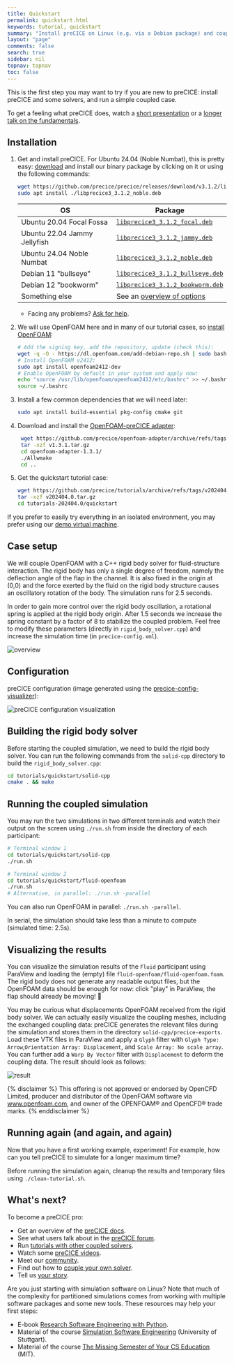 ```yaml
---
title: Quickstart
permalink: quickstart.html
keywords: tutorial, quickstart
summary: "Install preCICE on Linux (e.g. via a Debian package) and couple an OpenFOAM fluid solver (using the OpenFOAM-preCICE adapter) with an example rigid body solver in C++."
layout: "page"
comments: false
search: true
sidebar: nil
topnav: topnav
toc: false
---
```



This is the first step you may want to try if you are new to preCICE: install preCICE and some solvers, and run a simple coupled case.

To get a feeling what preCICE does, watch a [short presentation](https://www.youtube.com/watch?v=FCv2FNUvKA8) or a [longer talk on the fundamentals](https://www.youtube.com/watch?v=9EDFlgfpGBs).

## Installation

1. Get and install preCICE. For Ubuntu 24.04 (Noble Numbat), this is pretty easy: [download](https://github.com/precice/precice/releases/latest) and install our binary package by clicking on it or using the following commands:

    ```bash
    wget https://github.com/precice/precice/releases/download/v3.1.2/libprecice3_3.1.2_noble.deb
    sudo apt install ./libprecice3_3.1.2_noble.deb
    ```

    | OS                            | Package |
    | ---                           | ---     |
    | Ubuntu 20.04 Focal Fossa      | [`libprecice3_3.1.2_focal.deb`](https://github.com/precice/precice/releases/download/v3.1.2/libprecice3_3.1.2_focal.deb) |
    | Ubuntu 22.04 Jammy Jellyfish  | [`libprecice3_3.1.2_jammy.deb`](https://github.com/precice/precice/releases/download/v3.1.2/libprecice3_3.1.2_jammy.deb) |
    | Ubuntu 24.04 Noble Numbat  | [`libprecice3_3.1.2_noble.deb`](https://github.com/precice/precice/releases/download/v3.1.2/libprecice3_3.1.2_noble.deb) |
    | Debian 11 "bullseye"          | [`libprecice3_3.1.2_bullseye.deb`](https://github.com/precice/precice/releases/download/v3.1.2/libprecice3_3.1.2_bullseye.deb) |
    | Debian 12 "bookworm"          | [`libprecice3_3.1.2_bookworm.deb`](https://github.com/precice/precice/releases/download/v3.1.2/libprecice3_3.1.2_bookworm.deb) |
    | Something else                | See an [overview of options](https://precice.org/installation-overview.html) |

    - Facing any problems? [Ask for help](https://precice.org/community-channels.html).
2. We will use OpenFOAM here and in many of our tutorial cases, so [install OpenFOAM](https://precice.org/adapter-openfoam-support.html):

    ```bash
    # Add the signing key, add the repository, update (check this):
    wget -q -O - https://dl.openfoam.com/add-debian-repo.sh | sudo bash
    # Install OpenFOAM v2412:
    sudo apt install openfoam2412-dev
    # Enable OpenFOAM by default in your system and apply now:
    echo "source /usr/lib/openfoam/openfoam2412/etc/bashrc" >> ~/.bashrc
    source ~/.bashrc
    ```

3. Install a few common dependencies that we will need later:

    ```bash
    sudo apt install build-essential pkg-config cmake git
    ```

4. Download and install the [OpenFOAM-preCICE adapter](https://precice.org/adapter-openfoam-get.html):

    ```bash
     wget https://github.com/precice/openfoam-adapter/archive/refs/tags/v1.3.1.tar.gz
     tar -xzf v1.3.1.tar.gz 
     cd openfoam-adapter-1.3.1/
     ./Allwmake
     cd ..
    ```

5. Get the quickstart tutorial case:

    ```bash
    wget https://github.com/precice/tutorials/archive/refs/tags/v202404.0.tar.gz
    tar -xzf v202404.0.tar.gz
    cd tutorials-202404.0/quickstart
    ```

If you prefer to easily try everything in an isolated environment, you may prefer using our [demo virtual machine](https://precice.org/installation-vm.html).

## Case setup

We will couple OpenFOAM with a C++ rigid body solver for fluid-structure interaction. The rigid body has only a single degree of freedom, namely the deflection angle of the flap in the channel. It is also fixed in the origin at (0,0) and the force exerted by the fluid on the rigid body structure causes an oscillatory rotation of the body. The simulation runs for 2.5 seconds.

In order to gain more control over the rigid body oscillation, a rotational spring is applied at the rigid body origin. After 1.5 seconds we increase the spring constant by a factor of 8 to stabilize the coupled problem. Feel free to modify these parameters (directly in `rigid_body_solver.cpp`) and increase the simulation time (in `precice-config.xml`).

![overview](images/quickstart-setup.png)

## Configuration

preCICE configuration (image generated using the [precice-config-visualizer](https://precice.org/tooling-config-visualization.html)):

![preCICE configuration visualization](images/quickstart-precice-config.png)

## Building the rigid body solver

Before starting the coupled simulation, we need to build the rigid body solver. You can run the following commands from the `solid-cpp` directory to build the `rigid_body_solver.cpp`:

```bash
cd tutorials/quickstart/solid-cpp
cmake . && make
```

## Running the coupled simulation

You may run the two simulations in two different terminals and watch their output on the screen using `./run.sh` from inside the directory of each participant:

```bash
# Terminal window 1
cd tutorials/quickstart/solid-cpp
./run.sh
```

```bash
# Terminal window 2
cd tutorials/quickstart/fluid-openfoam
./run.sh
# Alternative, in parallel: ./run.sh -parallel
```

You can also run OpenFOAM in parallel: `./run.sh -parallel`.

In serial, the simulation should take less than a minute to compute (simulated time: 2.5s).

## Visualizing the results

You can visualize the simulation results of the `Fluid` participant using ParaView and loading the (empty) file `fluid-openfoam/fluid-openfoam.foam`. The rigid body does not generate any readable output files, but the OpenFOAM data should be enough for now: click "play" in ParaView, the flap should already be moving! 🎉

You may be curious what displacements OpenFOAM received from the rigid body solver. We can actually easily visualize the coupling meshes, including the exchanged coupling data: preCICE generates the relevant files during the simulation and stores them in the directory `solid-cpp/precice-exports`. Load these VTK files in ParaView and apply a `Glyph` filter with `Glyph Type: Arrow`,`Orientation Array: Displacement`, and `Scale Array: No scale array`. You can further add a `Warp By Vector` filter with `Displacement` to deform the coupling data. The result should look as follows:

![result](images/quickstart-result.png)

{% disclaimer %}
This offering is not approved or endorsed by OpenCFD Limited, producer and distributor of the OpenFOAM software via www.openfoam.com, and owner of the OPENFOAM®  and OpenCFD®  trade marks.
{% enddisclaimer %}

## Running again (and again, and again)

Now that you have a first working example, experiment! For example, how can you tell preCICE to simulate for a longer maximum time?

Before running the simulation again, cleanup the results and temporary files using `./clean-tutorial.sh`.

## What's next?

To become a preCICE pro:

- Get an overview of the [preCICE docs](https://precice.org/docs.html).
- See what users talk about in the [preCICE forum](https://precice.discourse.group/).
- Run [tutorials with other coupled solvers](https://precice.org/tutorials.html).
- Watch some [preCICE videos](https://www.youtube.com/c/preCICECoupling/).
- Meet our [community](https://precice.org/community.html).
- Find out how to [couple your own solver](https://precice.org/couple-your-code-overview.html).
- Tell us [your story](https://precice.org/community-projects.html).

Are you just starting with simulation software on Linux? Note that much of the complexity for partitioned simulations comes from working with multiple software packages and some new tools. These resources may help your first steps:

- E-book [Research Software Engineering with Python](http://third-bit.com/py-rse/).
- Material of the course [Simulation Software Engineering](https://simulation-software-engineering.github.io/) (University of Stuttgart).
- Material of the course [The Missing Semester of Your CS Education](https://missing.csail.mit.edu/) (MIT).
